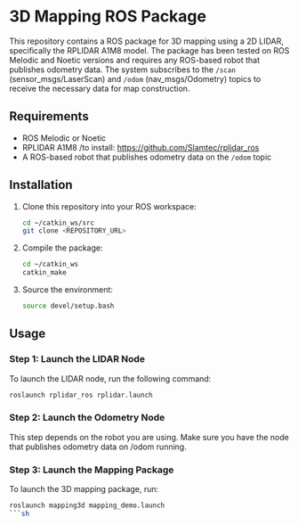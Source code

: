 # 3D Mapping ROS Package

This repository contains a ROS package for 3D mapping using a 2D LIDAR, specifically the RPLIDAR A1M8 model. The package has been tested on ROS Melodic and Noetic versions and requires any ROS-based robot that publishes odometry data. The system subscribes to the `/scan` (sensor_msgs/LaserScan) and `/odom` (nav_msgs/Odometry) topics to receive the necessary data for map construction.

## Requirements

- ROS Melodic or Noetic
- RPLIDAR A1M8 /to install: https://github.com/Slamtec/rplidar_ros
- A ROS-based robot that publishes odometry data on the `/odom` topic

## Installation

1. Clone this repository into your ROS workspace:
    ```sh
    cd ~/catkin_ws/src
    git clone <REPOSITORY_URL>
    ```

2. Compile the package:
    ```sh
    cd ~/catkin_ws
    catkin_make
    ```

3. Source the environment:
    ```sh
    source devel/setup.bash
    ```

## Usage

### Step 1: Launch the LIDAR Node

To launch the LIDAR node, run the following command:
```sh
roslaunch rplidar_ros rplidar.launch
```
### Step 2: Launch the Odometry Node

This step depends on the robot you are using. Make sure you have the node that publishes odometry data on /odom running.

### Step 3: Launch the Mapping Package

To launch the 3D mapping package, run:

```sh
roslaunch mapping3d mapping_demo.launch
```sh
